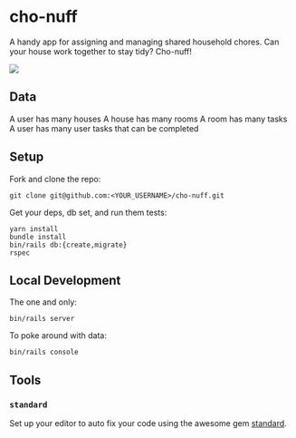 # cho-nuff

A handy app for assigning and managing shared household chores. Can your house
work together to stay tidy? Cho-nuff!

![](https://media.giphy.com/media/3DnDRfZe2ubQc/giphy.gif)

## Data

A user has many houses
A house has many rooms
A room has many tasks
A user has many user tasks that can be completed

## Setup

Fork and clone the repo:

```shell
git clone git@github.com:<YOUR_USERNAME>/cho-nuff.git
```

Get your deps, db set, and run them tests:

```shell
yarn install
bundle install
bin/rails db:{create,migrate}
rspec
```

## Local Development

The one and only:

```shell
bin/rails server
```

To poke around with data:

```shell
bin/rails console
```

## Tools

### `standard`

Set up your editor to auto fix your code using the awesome gem [standard](https://github.com/testdouble/standard).

